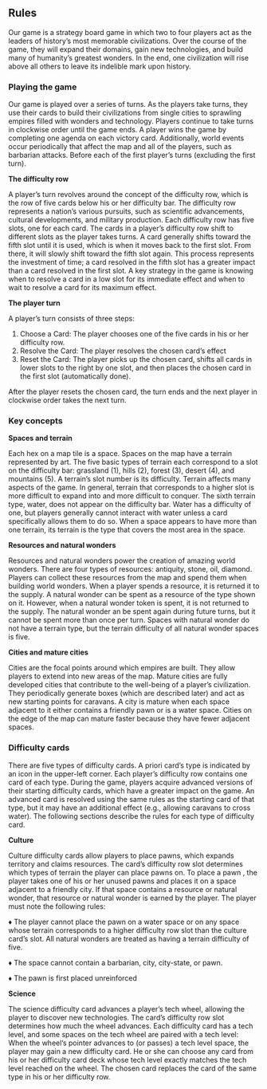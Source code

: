 ## Rules

Our game is a strategy board game in which two to four players act as the leaders of history’s most memorable civilizations. Over the course of the game, they will expand their domains, gain new technologies, and build many of humanity’s greatest wonders. In the end, one civilization will rise above all others to leave its indelible mark upon history. 

### Playing the game

Our game is played over a series of turns. As the players take turns, they use their cards to build their civilizations from single cities to sprawling empires filled with wonders and technology. Players continue to take turns in clockwise order until the game ends. A player wins the game by completing one agenda on each victory card. Additionally, world events occur periodically that affect the map and all of the players, such as barbarian attacks. Before each of the first player’s turns (excluding the first turn).

**The difficulty row**

A player’s turn revolves around the concept of the difficulty row, which is the row of five cards below his or her difficulty bar. The difficulty row represents a nation’s various pursuits, such as scientific advancements, cultural developments, and military production. Each difficulty row has five slots, one for each card. 
The cards in a player’s difficulty row shift to different slots as the player takes turns. A card generally shifts toward the fifth slot until it is used, which is when it moves back to the first slot. From there, it will slowly shift toward the fifth slot again. This process represents the investment of time; a card resolved in the fifth slot has a greater impact than a card resolved in the first slot. A key strategy in the game is knowing when to resolve a card in a low slot for its immediate effect and when to wait to resolve a card for its maximum effect.

**The player turn**

A player’s turn consists of three steps: 
1. Choose a Card: The player chooses one of the five cards in his or her difficulty row.
2. Resolve the Card: The player resolves the chosen card’s effect
3. Reset the Card: The player picks up the chosen card, shifts all cards in lower slots to the right by one slot, and then places the chosen card in the first slot (automatically done).

After the player resets the chosen card, the turn ends and the next player in clockwise order takes the next turn.

### Key concepts

**Spaces and terrain**

Each hex on a map tile is a space. Spaces on the map have a terrain represented by art. The five basic types of terrain each correspond to a slot on the difficulty bar: grassland (1), hills (2), forest (3), desert (4), and mountains (5). A terrain’s slot number is its difficulty. Terrain affects many aspects of the game. In general, terrain that corresponds to a higher slot is more difficult to expand into and more difficult to conquer. The sixth terrain type, water, does not appear on the difficulty bar. Water has a difficulty of one, but players generally cannot interact with water unless a card specifically allows them to do so. When a space appears to have more than one terrain, its terrain is the type that covers the most area in the space.

**Resources and natural wonders**

Resources and natural wonders power the creation of amazing world wonders. There are four types of resources: antiquity, stone, oil, diamond. Players can collect these resources from the map and spend them when building world wonders. When a player spends a resource, it is returned it to the supply. A natural wonder can be spent as a resource of the type shown on it. However, when a natural wonder token is spent, it is not returned to the supply. The natural wonder an be spent again during future turns, but it cannot be spent more than once per turn. Spaces with natural wonder do not have a terrain type, but the terrain difficulty of all natural wonder spaces is five.

**Cities and mature cities**

Cities are the focal points around which empires are built. They allow players to extend into new areas of the map. Mature cities are fully developed cities that contribute to the well-being of a player’s civilization. They periodically generate boxes (which are described later) and act as new starting points for caravans. A city is mature when each space adjacent to it either contains a friendly pawn or is a water space. Cities on the edge of the map can mature faster because they have fewer adjacent spaces.

### Difficulty cards 

There are five types of difficulty cards. A priori card’s type is indicated by an icon in the upper-left corner. Each player’s difficulty row contains one card of each type. During the game, players acquire advanced versions of their starting difficulty cards, which have a greater impact on the game. An advanced card is resolved using the same rules as the starting card of that type, but it may have an additional effect (e.g., allowing caravans to cross water). The following sections describe the rules for each type of difficulty card.

**Culture** 

Culture difficulty cards allow players to place pawns, which expands territory and claims resources. The card’s difficulty row slot determines which types of terrain the player can place pawns on. To place a pawn , the player takes one of his or her unused pawns and places it on a space adjacent to a friendly city. If that space contains a resource or natural wonder, that resource or natural wonder  is earned by the player. The player must note the following rules: 

♦ The player cannot place the pawn on a water space or on any space whose terrain corresponds to a higher difficulty row slot than the culture card’s slot. All natural wonders are treated as having a terrain difficulty of five. 

♦ The space cannot contain a barbarian, city, city-state, or pawn. 

♦ The pawn is first placed unreinforced

**Science** 

The science difficulty card advances a player’s tech wheel, allowing the player to discover new technologies. The card’s difficulty row slot determines how much the wheel advances. Each difficulty card has a tech level, and some spaces on the tech wheel are paired with a tech level: When the wheel’s pointer advances to (or passes) a tech level space, the player may gain a new difficulty card. He or she can choose any card from his or her difficulty card deck whose tech level exactly matches the tech level reached on the wheel. The chosen card replaces the card of the same type in his or her difficulty row.
